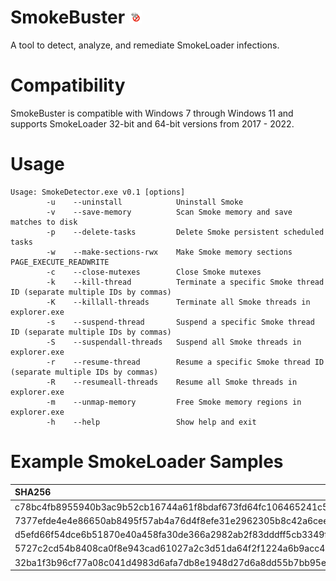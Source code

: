 # SmokeBuster <img src="./assets/smokebuster.png" alt="logo" width="20"/>

A tool to detect, analyze, and remediate SmokeLoader infections.

# Compatibility
SmokeBuster is compatible with Windows 7 through Windows 11 and supports SmokeLoader 32-bit and 64-bit versions from 2017 - 2022.

# Usage
```
Usage: SmokeDetector.exe v0.1 [options]
        -u    --uninstall            Uninstall Smoke
        -v    --save-memory          Scan Smoke memory and save matches to disk
        -p    --delete-tasks         Delete Smoke persistent scheduled tasks
        -w    --make-sections-rwx    Make Smoke memory sections PAGE_EXECUTE_READWRITE
        -c    --close-mutexes        Close Smoke mutexes
        -k    --kill-thread          Terminate a specific Smoke thread ID (separate multiple IDs by commas)
        -K    --killall-threads      Terminate all Smoke threads in explorer.exe
        -s    --suspend-thread       Suspend a specific Smoke thread ID (separate multiple IDs by commas)
        -S    --suspendall-threads   Suspend all Smoke threads in explorer.exe
        -r    --resume-thread        Resume a specific Smoke thread ID (separate multiple IDs by commas)
        -R    --resumeall-threads    Resume all Smoke threads in explorer.exe
        -m    --unmap-memory         Free Smoke memory regions in explorer.exe
        -h    --help                 Show help and exit
```

# Example SmokeLoader Samples
|SHA256|Version|
|:------------------------------------------------------------------|--|
|c78bc4fb8955940b3ac9b52cb16744a61f8bdaf673fd64fc106465241c56cc6c| 2022|
|7377efde4e4e86650ab8495f57ab4a76d4f8efe31e2962305b8c42a6cee70454| 2020|
|d5efd66f54dce6b51870e40a458fa30de366a2982ab2f83dddff5cb3349f654d| 2019|
|5727c2cd54b8408ca0f8e943cad61027a2c3d51da64f2f1224a6b9acc4820f8e| 2018|
|32ba1f3b96cf77a08c041d4983d6afa7db8e1948d27d6a8dd55b7bb95e493189| 2017|



